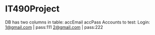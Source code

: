 # IT490Project

DB has two columns in table:
accEmail
accPass
Accounts to test:
Login: 
1@gmail.com | pass:111
2@gmail.com | pass:222
